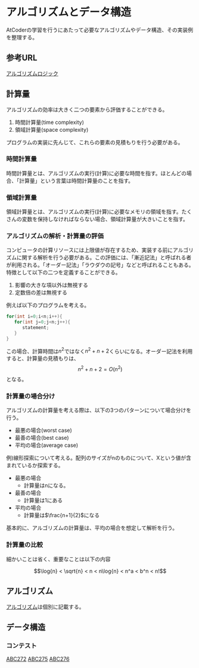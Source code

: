<script type="text/x-mathjax-config">MathJax.Hub.Config({tex2jax:{inlineMath:[['\$','\$'],['\\(','\\)']],processEscapes:true},CommonHTML: {matchFontHeight:false}});</script>
<script type="text/javascript" async src="https://cdnjs.cloudflare.com/ajax/libs/mathjax/2.7.1/MathJax.js?config=TeX-MML-AM_CHTML"></script>

# アルゴリズムとデータ構造

AtCoderの学習を行うにあたって必要なアルゴリズムやデータ構造、その実装例を整理する。

## 参考URL

[アルゴリズムロジック](https://algo-logic.info/beginner/)

## 計算量

アルゴリズムの効率は大きく二つの要素から評価することができる。

1. 時間計算量(time complexity)
2. 領域計算量(space complexity)

プログラムの実装に先んじて、これらの要素の見積もりを行う必要がある。

### 時間計算量

時間計算量とは、アルゴリズムの実行(計算)に必要な時間を指す。ほとんどの場合、「計算量」という言葉は時間計算量のことを指す。

### 領域計算量

領域計算量とは、アルゴリズムの実行(計算)に必要なメモリの領域を指す。たくさんの変数を保持しなければならない場合、領域計算量が大きいことを指す。

### アルゴリズムの解析・計算量の評価

コンピュータの計算リソースには上限値が存在するため、実装する前にアルゴリズムに関する解析を行う必要がある。この評価には、「漸近記法」と呼ばれる者が利用される。「オーダー記法」「ラウダウの記号」などと呼ばれることもある。
特徴として以下の二つを定義することができる。

1. 影響の大きな項以外は無視する
2. 定数倍の差は無視する

例えば以下のプログラムを考える。

```c++
for(int i=0;i<n;i++){
   for(int j=0;j<n;j++){
      statement;
   }
}
```

この場合、計算時間は$n^2$ではなく$n^2+n+2$くらいになる。オーダー記法を利用すると、計算量の見積もりは、
$$n^2+n+2={O}(n^2)$$
となる。

### 計算量の場合分け

アルゴリズムの計算量を考える際は、以下の3つのパターンについて場合分けを行う。

- 最悪の場合(worst case)
- 最善の場合(best case)
- 平均の場合(average case)

例)線形探索について考える。配列のサイズがnのものについて、Xという値が含まれているか探索する。

- 最悪の場合
  - 計算量はnになる。
- 最善の場合
  - 計算量は1にある
- 平均の場合
  - 計算量は$\frac{n+1}{2}$になる

基本的に、アルゴリズムの計算量は、平均の場合を想定して解析を行う。

### 計算量の比較

細かいことは省く、重要なことは以下の内容

$$\log{n} < \sqrt{n} < n < n\log{n} < n^a < b^n < n!$$

## アルゴリズム

[アルゴリズム](./algorithm.md)は個別に記載する。

## データ構造

### コンテスト

[ABC272](./ABC/272/contest.md)
[ABC275](./ABC/275/contest.md)
[ABC276](./ABC/276/contest.md)
